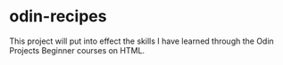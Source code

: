 # odin-recipes
This project will put into effect the skills I have learned through the Odin Projects Beginner courses on HTML.